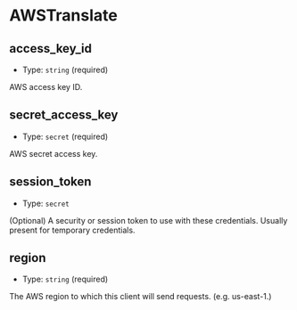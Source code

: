 
AWSTranslate
============



access_key_id
-------------

- Type: `string` (required)

AWS access key ID.



secret_access_key
-----------------

- Type: `secret` (required)

AWS secret access key.



session_token
-------------

- Type: `secret` 

(Optional) A security or session token to use with these credentials. Usually
present for temporary credentials.



region
------

- Type: `string` (required)

The AWS region to which this client will send requests. (e.g. us-east-1.)
